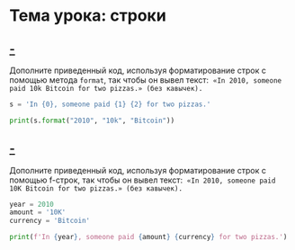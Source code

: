 # Тема урока: строки
## [-](https://stepik.org/lesson/303084/step/7?unit=284991)
Дополните приведенный код, используя форматирование строк с помощью метода `format`, так чтобы он вывел текст: 
`«In 2010, someone paid 10k Bitcoin for two pizzas.» (без кавычек).`

```python
s = 'In {0}, someone paid {1} {2} for two pizzas.'

print(s.format("2010", "10k", "Bitcoin"))
```

## [-](https://stepik.org/lesson/303084/step/8?unit=284991)
Дополните приведенный код, используя форматирование строк с помощью f-строк, так чтобы он вывел текст: 
`«In 2010, someone paid 10K Bitcoin for two pizzas.» (без кавычек).`

```python
year = 2010
amount = '10K'
currency = 'Bitcoin'

print(f'In {year}, someone paid {amount} {currency} for two pizzas.')
```

